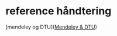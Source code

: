 
# reference håndtering 

[mendeley og DTU]([Mendeley & DTU](https://www.bibliotek.dtu.dk/publicering/referencer/mendeley))
